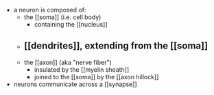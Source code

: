 - a neuron is composed of:
	- the [[soma]] (i.e. cell body)
		- containing the [[nucleus]]
	- [[dendrites]], extending from the [[soma]]
		-
	- the [[axon]] (aka "nerve fiber")
		- insulated by the [[myelin sheath]]
		- joined to the [[soma]] by the [[axon hillock]]
- neurons communicate across a [[synapse]]